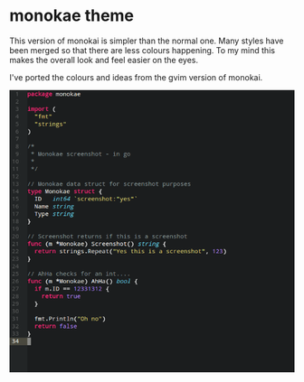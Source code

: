 # monokae theme

 This version of monokai is simpler than the normal one.
 Many styles have been merged so that there are less colours happening. To my mind this makes the overall
 look and feel easier on the eyes.

 I've ported the colours and ideas from the gvim version of monokai.

![A screenshot](https://raw.githubusercontent.com/ae0000/monokae/master/screenshot.png)
